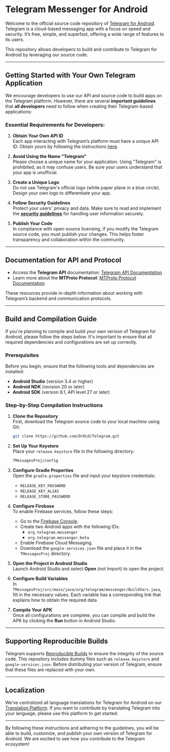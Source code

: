# Telegram Messenger for Android

Welcome to the official source code repository of [Telegram for Android](https://play.google.com/store/apps/details?id=org.telegram.messenger). Telegram is a cloud-based messaging app with a focus on speed and security. It’s free, simple, and superfast, offering a wide range of features to its users.

This repository allows developers to build and contribute to Telegram for Android by leveraging our source code.

---

## Getting Started with Your Own Telegram Application

We encourage developers to use our API and source code to build apps on the Telegram platform. However, there are several **important guidelines** that **all developers** need to follow when creating their Telegram-based applications:

### Essential Requirements for Developers:

1. **Obtain Your Own API ID**  
   Each app interacting with Telegram’s platform must have a unique API ID. Obtain yours by following the instructions [here](https://core.telegram.org/api/obtaining_api_id).

2. **Avoid Using the Name "Telegram"**  
   Please choose a unique name for your application. Using "Telegram" is prohibited, as it may confuse users. Be sure your users understand that your app is unofficial.

3. **Create a Unique Logo**  
   Do not use Telegram's official logo (white paper plane in a blue circle). Design your own logo to differentiate your app.

4. **Follow Security Guidelines**  
   Protect your users' privacy and data. Make sure to read and implement the [**security guidelines**](https://core.telegram.org/mtproto/security_guidelines) for handling user information securely.

5. **Publish Your Code**  
   In compliance with open-source licensing, if you modify the Telegram source code, you must publish your changes. This helps foster transparency and collaboration within the community.

---

## Documentation for API and Protocol

- Access the **Telegram API** documentation: [Telegram API Documentation](https://core.telegram.org/api)
- Learn more about the **MTProto Protocol**: [MTProto Protocol Documentation](https://core.telegram.org/mtproto)

These resources provide in-depth information about working with Telegram’s backend and communication protocols.

---

## Build and Compilation Guide

If you're planning to compile and build your own version of Telegram for Android, please follow the steps below. It's important to ensure that all required dependencies and configurations are set up correctly.

### Prerequisites

Before you begin, ensure that the following tools and dependencies are installed:

- **Android Studio** (version 3.4 or higher)
- **Android NDK** (revision 20 or later)
- **Android SDK** (version 8.1, API level 27 or later)

### Step-by-Step Compilation Instructions

1. **Clone the Repository**  
   First, download the Telegram source code to your local machine using Git:  
   ```bash
   git clone https://github.com/DrKLO/Telegram.git
   ```

2. **Set Up Your Keystore**  
   Place your `release.keystore` file in the following directory:  
   ```bash
   TMessagesProj/config
   ```

3. **Configure Gradle Properties**  
   Open the `gradle.properties` file and input your keystore credentials:
   - `RELEASE_KEY_PASSWORD`
   - `RELEASE_KEY_ALIAS`
   - `RELEASE_STORE_PASSWORD`

4. **Configure Firebase**  
   To enable Firebase services, follow these steps:
   - Go to the [Firebase Console](https://console.firebase.google.com/).
   - Create two Android apps with the following IDs:
     - `org.telegram.messenger`
     - `org.telegram.messenger.beta`
   - Enable Firebase Cloud Messaging.
   - Download the `google-services.json` file and place it in the `TMessagesProj` directory.

5. **Open the Project in Android Studio**  
   Launch Android Studio and select **Open** (not Import) to open the project.

6. **Configure Build Variables**  
   In `TMessagesProj/src/main/java/org/telegram/messenger/BuildVars.java`, fill in the necessary values. Each variable has a corresponding link that explains how to obtain the required data.

7. **Compile Your APK**  
   Once all configurations are complete, you can compile and build the APK by clicking the **Run** button in Android Studio.

---

## Supporting Reproducible Builds

Telegram supports [Reproducible Builds](https://core.telegram.org/reproducible-builds) to ensure the integrity of the source code. This repository includes dummy files such as `release.keystore` and `google-services.json`. Before distributing your version of Telegram, ensure that these files are replaced with your own.

---

## Localization

We’ve centralized all language translations for Telegram for Android on our [Translation Platform](https://translations.telegram.org/en/android/). If you want to contribute by translating Telegram into your language, please use this platform to get started.

---

By following these instructions and adhering to the guidelines, you will be able to build, customize, and publish your own version of Telegram for Android. We are excited to see how you contribute to the Telegram ecosystem!
